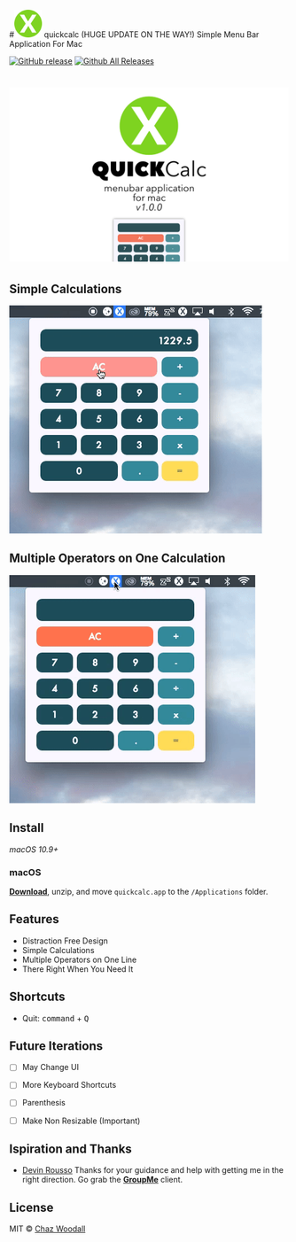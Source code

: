 #<img src="app/icon_512x512.png" width=50 > quickcalc (HUGE UPDATE ON THE WAY!)
Simple Menu Bar Application For Mac

[![GitHub release](https://img.shields.io/github/release/Cwoodall6/quickcalc.svg?maxAge=2592000?style=plastic)]()
[![Github All Releases](https://img.shields.io/github/downloads/Cwoodall6/quickcalc/total.svg?maxAge=2592000?style=plastic)]()

# ![pageres](app/quickcalc_design.jpg)
## Simple Calculations
![Alt Text](https://github.com/Cwoodall6/quickcalc/blob/master/assets/simplecalc.gif)

## Multiple Operators on One Calculation
![Alt Text](https://github.com/Cwoodall6/quickcalc/blob/master/assets/complexcalc.gif)

## Install

*macOS 10.9+*

### macOS

[**Download**](https://github.com/Cwoodall6/quickcalc/releases/download/v1.0.0/quickcalc.app.zip), unzip, and move `quickcalc.app` to the `/Applications` folder.

## Features

- Distraction Free Design
- Simple Calculations
- Multiple Operators on One Line
- There Right When You Need It

## Shortcuts

- Quit: <kbd>command</kbd> + <kbd>Q</kbd>

## Future Iterations

 - [ ] May Change UI
 - [ ] More Keyboard Shortcuts
 - [ ] Parenthesis 
 - [ ] Make Non Resizable (Important)


## Ispiration and Thanks

- [Devin Rousso](http://devinrousso.com) Thanks for your guidance and help with getting me in the right direction. Go grab the [**GroupMe**](https://github.com/dcrousso/GroupMe#readme) client.

## License
MIT © [Chaz Woodall](https://chazwoodall.com)
